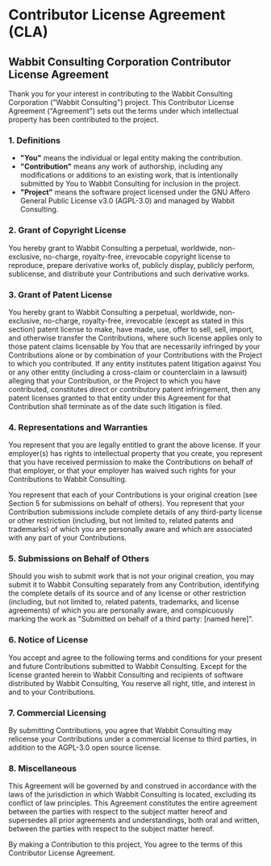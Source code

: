 # Contributor License Agreement (CLA)

## Wabbit Consulting Corporation Contributor License Agreement 

Thank you for your interest in contributing to the Wabbit Consulting Corporation ("Wabbit Consulting") project. This Contributor License Agreement ("Agreement") sets out the terms under which intellectual property has been contributed to the project.

### 1. Definitions

- **"You"** means the individual or legal entity making the contribution.
- **"Contribution"** means any work of authorship, including any modifications or additions to an existing work, that is intentionally submitted by You to Wabbit Consulting for inclusion in the project.
- **"Project"** means the software project licensed under the GNU Affero General Public License v3.0 (AGPL-3.0) and managed by Wabbit Consulting.

### 2. Grant of Copyright License

You hereby grant to Wabbit Consulting a perpetual, worldwide, non-exclusive, no-charge, royalty-free, irrevocable copyright license to reproduce, prepare derivative works of, publicly display, publicly perform, sublicense, and distribute your Contributions and such derivative works.

### 3. Grant of Patent License

You hereby grant to Wabbit Consulting a perpetual, worldwide, non-exclusive, no-charge, royalty-free, irrevocable (except as stated in this section) patent license to make, have made, use, offer to sell, sell, import, and otherwise transfer the Contributions, where such license applies only to those patent claims licensable by You that are necessarily infringed by your Contributions alone or by combination of your Contributions with the Project to which you contributed. If any entity institutes patent litigation against You or any other entity (including a cross-claim or counterclaim in a lawsuit) alleging that your Contribution, or the Project to which you have contributed, constitutes direct or contributory patent infringement, then any patent licenses granted to that entity under this Agreement for that Contribution shall terminate as of the date such litigation is filed.

### 4. Representations and Warranties

You represent that you are legally entitled to grant the above license. If your employer(s) has rights to intellectual property that you create, you represent that you have received permission to make the Contributions on behalf of that employer, or that your employer has waived such rights for your Contributions to Wabbit Consulting.

You represent that each of your Contributions is your original creation (see Section 5 for submissions on behalf of others). You represent that your Contribution submissions include complete details of any third-party license or other restriction (including, but not limited to, related patents and trademarks) of which you are personally aware and which are associated with any part of your Contributions.

### 5. Submissions on Behalf of Others

Should you wish to submit work that is not your original creation, you may submit it to Wabbit Consulting separately from any Contribution, identifying the complete details of its source and of any license or other restriction (including, but not limited to, related patents, trademarks, and license agreements) of which you are personally aware, and conspicuously marking the work as "Submitted on behalf of a third party: [named here]".

### 6. Notice of License

You accept and agree to the following terms and conditions for your present and future Contributions submitted to Wabbit Consulting. Except for the license granted herein to Wabbit Consulting and recipients of software distributed by Wabbit Consulting, You reserve all right, title, and interest in and to your Contributions.

### 7. Commercial Licensing

By submitting Contributions, you agree that Wabbit Consulting may relicense your Contributions under a commercial license to third parties, in addition to the AGPL-3.0 open source license.

### 8. Miscellaneous

This Agreement will be governed by and construed in accordance with the laws of the jurisdiction in which Wabbit Consulting is located, excluding its conflict of law principles. This Agreement constitutes the entire agreement between the parties with respect to the subject matter hereof and supersedes all prior agreements and understandings, both oral and written, between the parties with respect to the subject matter hereof.

By making a Contribution to this project, You agree to the terms of this Contributor License Agreement.
